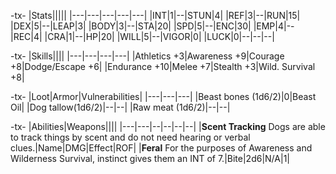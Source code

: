 -tx-
|Stats|||||
|---|---|---|---|---|
|INT|1|--|STUN|4|
|REF|3|--|RUN|15|
|DEX|5|--|LEAP|3|
|BODY|3|--|STA|20|
|SPD|5|--|ENC|30|
|EMP|4|--|REC|4|
|CRA|1|--|HP|20|
|WILL|5|--|VIGOR|0|
|LUCK|0|--|--|--|

-tx-
|Skills||||
|---|---|---|---|
|Athletics +3|Awareness +9|Courage +8|Dodge/Escape +6|
|Endurance +10|Melee +7|Stealth +3|Wild. Survival +8|

-tx-
|Loot|Armor|Vulnerabilities|
|---|---|---|
|Beast bones (1d6/2)|0|Beast Oil|
|Dog tallow(1d6/2)|--|--|
|Raw meat (1d6/2)|--|--|

-tx-
|Abilities|Weapons||||
|---|---|--|--|--|--|
|**Scent Tracking** Dogs are able to track things by scent and do not need hearing or verbal clues.|Name|DMG|Effect|ROF|
|**Feral** For the purposes of Awareness and Wilderness Survival, instinct gives them an INT of 7.|Bite|2d6|N/A|1|
